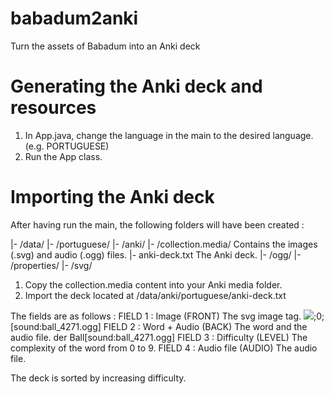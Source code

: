 # babadum2anki
Turn the assets of Babadum into an Anki deck

# Generating the Anki deck and resources

1. In App.java, change the language in the main to the desired language. (e.g. PORTUGUESE)
2. Run the App class.

# Importing the Anki deck

After having run the main, the following folders will have been created : 

|-  /data/
    |-  /portuguese/
        |-  /anki/
            |- /collection.media/           Contains the images (.svg) and audio (.ogg) files.
            |- anki-deck.txt                The Anki deck.
        |-  /ogg/
        |-  /properties/
        |-  /svg/


1. Copy the collection.media content into your Anki media folder.
2. Import the deck located at /data/anki/portuguese/anki-deck.txt 

The fields are as follows :
FIELD 1 : Image (FRONT)         The svg image tag.                  <img src="4271.svg"/>;0;[sound:ball_4271.ogg]
FIELD 2 : Word + Audio (BACK)   The word and the audio file.        der Ball[sound:ball_4271.ogg]
FIELD 3 : Difficulty (LEVEL)    The complexity of the word from 0 to 9.
FIELD 4 : Audio file (AUDIO)    The audio file.

The deck is sorted by increasing difficulty.